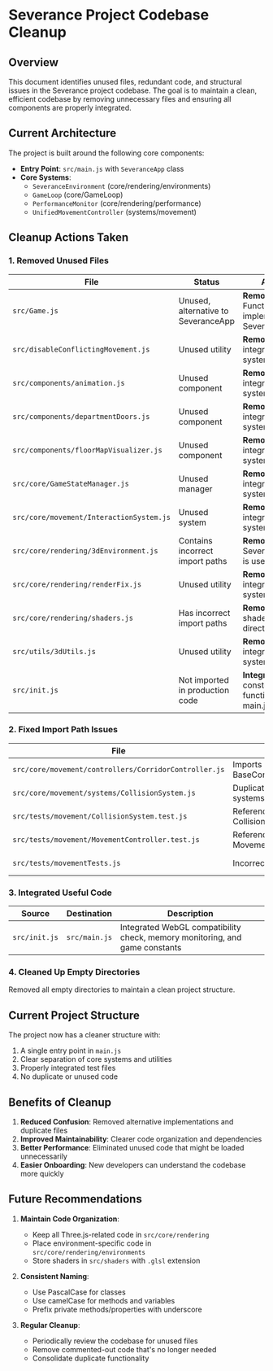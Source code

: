 # Severance Project Codebase Cleanup

## Overview

This document identifies unused files, redundant code, and structural issues in the Severance project codebase. The goal is to maintain a clean, efficient codebase by removing unnecessary files and ensuring all components are properly integrated.

## Current Architecture

The project is built around the following core components:

- **Entry Point**: `src/main.js` with `SeveranceApp` class
- **Core Systems**:
  - `SeveranceEnvironment` (core/rendering/environments)
  - `GameLoop` (core/GameLoop)
  - `PerformanceMonitor` (core/rendering/performance)
  - `UnifiedMovementController` (systems/movement)

## Cleanup Actions Taken

### 1. Removed Unused Files

| File                                     | Status                              | Action Taken                                                     |
| ---------------------------------------- | ----------------------------------- | ---------------------------------------------------------------- |
| `src/Game.js`                            | Unused, alternative to SeveranceApp | **Removed** - Functionality is implemented in SeveranceApp       |
| `src/disableConflictingMovement.js`      | Unused utility                      | **Removed** - Not integrated with any system                     |
| `src/components/animation.js`            | Unused component                    | **Removed** - Not integrated with any system                     |
| `src/components/departmentDoors.js`      | Unused component                    | **Removed** - Not integrated with any system                     |
| `src/components/floorMapVisualizer.js`   | Unused component                    | **Removed** - Not integrated with any system                     |
| `src/core/GameStateManager.js`           | Unused manager                      | **Removed** - Not integrated with any system                     |
| `src/core/movement/InteractionSystem.js` | Unused system                       | **Removed** - Not integrated with any system                     |
| `src/core/rendering/3dEnvironment.js`    | Contains incorrect import paths     | **Removed** - SeveranceEnvironment is used instead               |
| `src/core/rendering/renderFix.js`        | Unused utility                      | **Removed** - Not integrated with any system                     |
| `src/core/rendering/shaders.js`          | Has incorrect import paths          | **Removed** - Individual shader files are used directly          |
| `src/utils/3dUtils.js`                   | Unused utility                      | **Removed** - Not integrated with any system                     |
| `src/init.js`                            | Not imported in production code     | **Integrated** - Useful constants and functions moved to main.js |

### 2. Fixed Import Path Issues

| File                                                  | Issue                                        | Action Taken                                                          |
| ----------------------------------------------------- | -------------------------------------------- | --------------------------------------------------------------------- |
| `src/core/movement/controllers/CorridorController.js` | Imports non-existent BaseController          | **Removed** - Not used in the project                                 |
| `src/core/movement/systems/CollisionSystem.js`        | Duplicate of systems/physics/CollisionSystem | **Removed** - Using single collision system implementation            |
| `src/tests/movement/CollisionSystem.test.js`          | References wrong CollisionSystem path        | **Fixed** - Updated import path to systems/physics/CollisionSystem.js |
| `src/tests/movement/MovementController.test.js`       | References non-existent MovementController   | **Fixed** - Updated to test UnifiedMovementController instead         |
| `src/tests/movementTests.js`                          | Incorrect import paths                       | **Removed** - Not properly integrated with test suite                 |

### 3. Integrated Useful Code

| Source        | Destination   | Description                                                                 |
| ------------- | ------------- | --------------------------------------------------------------------------- |
| `src/init.js` | `src/main.js` | Integrated WebGL compatibility check, memory monitoring, and game constants |

### 4. Cleaned Up Empty Directories

Removed all empty directories to maintain a clean project structure.

## Current Project Structure

The project now has a cleaner structure with:

1. A single entry point in `main.js`
2. Clear separation of core systems and utilities
3. Properly integrated test files
4. No duplicate or unused code

## Benefits of Cleanup

1. **Reduced Confusion**: Removed alternative implementations and duplicate files
2. **Improved Maintainability**: Clearer code organization and dependencies
3. **Better Performance**: Eliminated unused code that might be loaded unnecessarily
4. **Easier Onboarding**: New developers can understand the codebase more quickly

## Future Recommendations

1. **Maintain Code Organization**:

   - Keep all Three.js-related code in `src/core/rendering`
   - Place environment-specific code in `src/core/rendering/environments`
   - Store shaders in `src/shaders` with `.glsl` extension

2. **Consistent Naming**:

   - Use PascalCase for classes
   - Use camelCase for methods and variables
   - Prefix private methods/properties with underscore

3. **Regular Cleanup**:
   - Periodically review the codebase for unused files
   - Remove commented-out code that's no longer needed
   - Consolidate duplicate functionality
